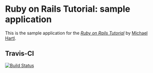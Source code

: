 # Ruby on Rails Tutorial: sample application

This is the sample application for
the [*Ruby on Rails Tutorial*](http://railstutorial.org/)
by [Michael Hartl](http://michaelhartl.com/).

## Travis-CI

[![Build Status](https://travis-ci.org/ryoma123/sample_app2.svg?branch=master)](https://travis-ci.org/ryoma123/sample_app2)
